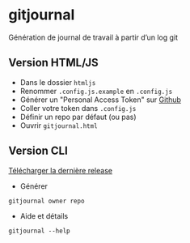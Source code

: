 # gitjournal
Génération de journal de travail à partir d’un log git

## Version HTML/JS

- Dans le dossier `htmljs`
- Renommer `.config.js.example` en `.config.js`
- Générer un "Personal Access Token" sur [Github](https://github.com/settings/tokens)
- Coller votre token dans `.config.js`
- Définir un repo par défaut (ou pas)
- Ouvrir `gitjournal.html`

## Version CLI
[Télécharger la dernière release](https://github.com/ETML-INF/gitjournal/releases)

- Générer
```shell
gitjournal owner repo
```

- Aide et détails
```shell
gitjournal --help
```
  